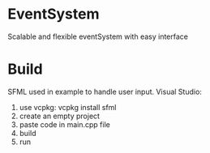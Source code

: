 # EventSystem
Scalable and flexible eventSystem with easy interface

# Build
SFML used in example to handle user input.
Visual Studio:
1. use vcpkg: vcpkg install sfml
2. create an empty project
3. paste code in main.cpp file
4. build
5. run
